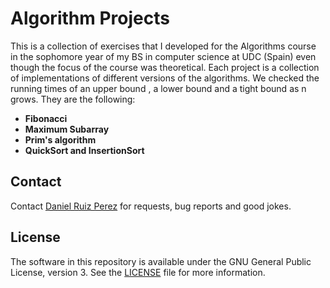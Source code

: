 Algorithm Projects 
============

This is a collection of exercises that I developed for the Algorithms course in the sophomore year of my BS in computer science at UDC (Spain) even though the focus of the course was theoretical. Each project is a collection of implementations of different versions of the algorithms. We checked the running times of an upper bound , a lower bound and a tight bound as n grows. They are the following:

- **Fibonacci** 
- **Maximum Subarray** 
- **Prim's algorithm** 
- **QuickSort and InsertionSort**


## Contact

Contact [Daniel Ruiz Perez](mailto:druiz072@fiu.edu) for requests, bug reports and good jokes.


## License

The software in this repository is available under the GNU General Public License, version 3. See the [LICENSE](https://github.com/DaniRuizPerez/Algorithms/blob/master/LICENSE) file for more information.

